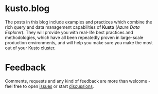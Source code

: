 # kusto.blog

The posts in this blog include examples and practices which combine the rich query and data management capabilities of **Kusto** (*Azure Data Explorer*). They will provide you with real-life best practices and methodologies, which have all been repeatedly proven in large-scale production environments, and will help you make sure you make the most out of your Kusto cluster.

# Feedback

Comments, requests and any kind of feedback are more than welcome - feel free to open [issues](https://github.com/yonileibowitz/yonileibowitz.github.io/issues) or start [discussions](https://github.com/yonileibowitz/yonileibowitz.github.io/discussions).
